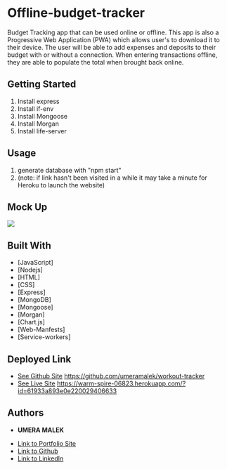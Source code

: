 # Offline-budget-tracker
Budget Tracking app that can be used online or offline.  This app is also a Progressive Web Application (PWA) which allows user's to download it to their device. The user will be able to add expenses and deposits to their budget with or without a connection. When entering transactions offline, they are able to populate the total when brought back online. 

## Getting Started
1. Install express
2. Install if-env
3. Install Mongoose
4. Install Morgan
5. Install life-server


## Usage 
1. generate database with "npm start"
 2. (note: if link hasn't been visited in a while it may take a minute for Heroku to launch the website)

## Mock Up
![](assets/budget-tracker.png)

## Built With

* [JavaScript]
* [Nodejs]
* [HTML] 
* [CSS]
* [Express]
* [MongoDB]
* [Mongoose]
* [Morgan]
* [Chart.js]
* [Web-Manfests]
* [Service-workers]

## Deployed Link

* [See Github Site](#) https://github.com/umeramalek/workout-tracker
* [See Live Site](#) https://warm-spire-06823.herokuapp.com/?id=61933a893e0e220029406633



## Authors

* **UMERA MALEK** 

- [Link to Portfolio Site](https://umeramalek.github.io/umeramalek-portfolio-3/)
- [Link to Github](https://github.com/umeramalek)
- [Link to LinkedIn](www.linkedin.com/in/umeramalek)

